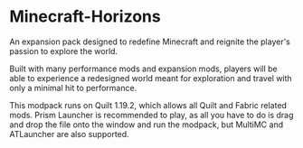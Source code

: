# Minecraft-Horizons
An expansion pack designed to redefine Minecraft and reignite the player's passion to explore the world.

Built with many performance mods and expansion mods, players will be able to experience a redesigned world meant for exploration and travel with only a minimal hit to performance.

This modpack runs on Quilt 1.19.2, which allows all Quilt and Fabric related mods. Prism Launcher is recommended to play, as all you have to do is drag and drop the file onto the window and run the modpack, but MultiMC and ATLauncher are also supported.
